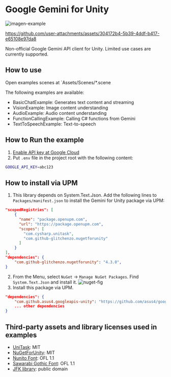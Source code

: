 # Google Gemini for Unity

![imagen-example](https://github.com/user-attachments/assets/4c4dae15-c9a3-4fdb-a77a-0b31697d7c3f)

https://github.com/user-attachments/assets/304172b4-5b39-4ddf-b417-e65108e97da8


Non-official Google Gemini API client for Unity. Limited use cases are currently supported.

## How to use

Open examples scenes at `Assets/Scenes/*.scene

The following examples are available:

- BasicChatExample: Generates text content and streaming
- VisionExample: Image content understanding
- AudioExample: Audio content understanding
- FunctionCallingExample: Calling C# functions from Gemini
- TextToSpeechExample: Text-to-speech

## How to Run the example

1. [Enable API key at Google Cloud](https://console.cloud.google.com/apis/credentials)
2. Put `.env` file in the project root with the following content:

```sh
GOOGLE_API_KEY=abc123
```

## How to install via UPM

1. This library depends on System.Text.Json. Add the following lines to `Packages/manifest.json` to install the Gemini for Unity package via UPM:

```json
"scopedRegistries": [
    {
      "name": "package.openupm.com",
      "url": "https://package.openupm.com",
      "scopes": [
        "com.cysharp.unitask",
        "com.github-glitchenzo.nugetforunity"
      ]
    }
],
"dependencies": {
    "com.github-glitchenzo.nugetforunity": "4.3.0",
}
```

2. From the Menu, select `NuGet` -> `Manage NuGet Packages`. Find `System.Text.Json` and install it.
![nuget-fig](https://github.com/user-attachments/assets/9dd9afdc-4230-4fda-851a-cbf6518f6c08)
3. Install this package via UPM.

```json
"dependencies": {
    "com.github.asus4.googleapis-unity": "https://github.com/asus4/google-gemini-unity.git?path=Packages/GoogleApis#v0.2.2",
    ... other dependencies
}
```

## Third-party assets and library licenses used in examples

- [UniTask](https://github.com/Cysharp/UniTask): MIT
- [NuGetForUnity](https://github.com/GlitchEnzo/NuGetForUnity): MIT
- [Nunito Font](https://fonts.google.com/specimen/Nunito): OFL 1.1
- [Sawarabi Gothic Font](https://fonts.google.com/specimen/Sawarabi+Gothic): OFL 1.1
- [JFK library](https://www.jfklibrary.org/asset-viewer/archives/jfkwha-006): public domain

